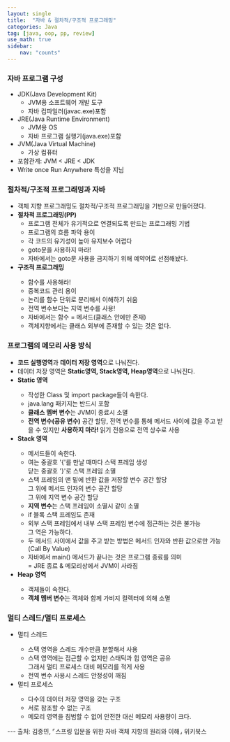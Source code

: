 ```yaml
---
layout: single
title:  "자바 & 절차적/구조적 프로그래밍"
categories: Java
tag: [java, oop, pp, review]
use_math: true
sidebar:
    nav: "counts"
---
```

### 자바 프로그램 구성
<ul>
    <li>JDK(Java Development Kit)
        <ul>
            <li>JVM용 소프트웨어 개발 도구</li>
            <li>자바 컴파일러(javac.exe)포함</li>
        </ul>
    </li>
    <li>JRE(Java Runtime Environment)
        <ul>
            <li>JVM용 OS</li>
            <li>자바 프로그램 실행기(java.exe)포함</li>
        </ul>
    </li>
    <li>JVM(Java Virtual Machine)
        <ul>
            <li>가상 컴퓨터</li>
        </ul>
    </li>
    <li>포함관계: JVM &lt; JRE &lt; JDK</li>
    <li>Write once Run Anywhere 특성을 지님</li>
</ul>

### 절차적/구조적 프로그래밍과 자바
<ul>
    <li>객체 지향 프로그래밍도 절차적/구조적 프로그래밍을 기반으로 만들어졌다.</li>
    <li><strong>절차적 프로그래밍(PP)</strong>
        <ul>
        <li>프로그램 전체가 유기적으로 연결되도록 만드는 프로그래밍 기법</li>
        <li>프로그램의 흐름 파악 용이</li>
        <li>각 코드의 유기성이 높아 유지보수 어렵다</li>
        <li>goto문을 사용하지 마라!</li>
        <li>자바에서는 goto문 사용을 금지하기 위해 예약어로 선점해놨다.</li>
        </ul>
    </li>
    <li><strong>구조적 프로그래밍</strong></li>
        <ul>
            <li>함수를 사용해라!</li>
            <li>중복코드 관리 용이</li>
            <li>논리를 함수 단위로 분리해서 이해하기 쉬움</li>
            <li>전역 변수보다는 지역 변수를 사용!</li>
            <li>자바에서는 함수 = 메서드(클래스 안에만 존재)</li>
            <li>객체지향에서는 클래스 외부에 존재할 수 있는 것은 없다.</li>
        </ul>
</ul>

### 프로그램의 메모리 사용 방식
<ul>
    <li><strong>코드 실행영역</strong>과 <strong>데이터 저장 영역</strong>으로 나눠진다.</li>
    <li>데이터 저장 영역은 <strong>Static영역, Stack영역, Heap영역</strong>으로 나눠진다.</li>
    <li><strong>Static 영역</strong></li>
        <ul>
            <li>작성한 Class 및 import package들이 속한다.</li>
            <li>java.lang 패키지는 반드시 포함</li>
            <li><strong>클래스 멤버 변수</strong>는 JVM이 종료시 소멸</li>
            <li><strong>전역 변수(공유 변수)</strong> 공간 할당, 전역 변수를 통해 메서드 사이에 값을 주고 받을 수 있지만 <strong>사용하지 마라! </strong>
            읽기 전용으로 전역 상수로 사용</li>
        </ul>
    <li><strong>Stack 영역</strong></li>
        <ul>
            <li>메서드들이 속한다.</li>
            <li>여는 중괄호 '{'를 만날 때마다 스택 프레임 생성<br> 닫는 중괄호 '}'로 스택 프레임 소멸</li>
            <li>스택 프레임의 맨 밑에 반환 값을 저장할 변수 공간 할당<br> 그 위에 메서드 인자의 변수 공간 할당<br> 그 위에 지역 변수 공간 할당</li>
            <li><strong>지역 변수</strong>는 스택 프레임이 소멸시 같이 소멸</li>
            <li>if 블록 스택 프레임도 존재</li>
            <li>외부 스택 프레임에서 내부 스택 프레임 변수에 접근하는 것은 불가능<br> 그 역은 가능하다.</li>
            <li>두 메서드 사이에서 값을 주고 받는 방법은 메서드 인자와 반환 값으로만 가능(Call By Value)</li>
            <li>자바에서 main() 메서드가 끝나는 것은 프로그램 종료를 의미<br> = JRE 종료 & 메모리상에서 JVM이 사라짐</li>
        </ul>
    <li><strong>Heap 영역</strong></li>
        <ul>
            <li>객체들이 속한다.</li>
            <li><strong>객체 멤버 변수</strong>는 객체와 함께 가비지 컬렉터에 의해 소멸</li>
        </ul>
</ul>

### 멀티 스레드/멀티 프로세스
<ul>
    <li>멀티 스레드</li>
        <ul>
            <li>스택 영역을 스레드 개수만큼 분할해서 사용</li>
            <li>스택 영역에는 접근할 수 없지만 스태틱과 힙 영역은 공유 <br>그래서 멀티 프로세스 대비 메모리를 적게 사용</li>
            <li>전역 변수 사용시 스레드 안정성이 깨짐</li>
        </ul>
    <li>멀티 프로세스</li>
        <ul>
            <li>다수의 데이터 저장 영역을 갖는 구조</li>
            <li>서로 참조할 수 없는 구조</li>
            <li>메모리 영역을 침범할 수 없어 안전한 대신 메모리 사용량이 크다.</li>
        </ul>
</ul>
---
출처: 김종민, ⌜스프링 입문을 위한 자바 객체 지향의 원리와 이해⌟ 위키북스